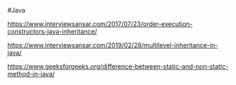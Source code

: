 #Java

https://www.interviewsansar.com/2017/07/23/order-execution-constructors-java-inheritance/

https://www.interviewsansar.com/2019/02/28/multilevel-inheritance-in-java/

https://www.geeksforgeeks.org/difference-between-static-and-non-static-method-in-java/
